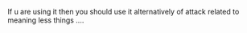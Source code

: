 If u are using it then you should use it alternatively of attack related to meaning less things ....